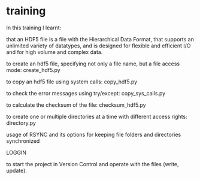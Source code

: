 # training

In this training I learnt:

 that an HDF5 file is a file with the Hierarchical Data Format, that supports an unlimited variety of datatypes, and is designed for flexible and efficient I/O and for high volume and complex data.
  
 to create an hdf5 file, specifying not only a file name, but a file access mode: create_hdf5.py

 to copy an hdf5 file using system calls: copy_hdf5.py

 to check the error messages using try/except: copy_sys_calls.py

 to calculate the checksum of the file: checksum_hdf5.py

 to create one or multiple directories at a time with different access rights: directory.py

 usage of RSYNC and its options for keeping file folders and directories synchronized

 LOGGIN 

 to start the project in Version Control and operate with the files (write, update). 
